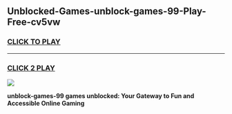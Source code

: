 
## Unblocked-Games-unblock-games-99-Play-Free-cv5vw
<h3>
<a href="https://premium76.site?title=unblock-games-99&ref=10A">CLICK TO PLAY</a></h3>
<hr>

<h3>
<a href="https://premium76.site?title=unblock-games-99&ref=10A">CLICK 2 PLAY</a>
  
</h3>

<a href="https://premium76.site?title=unblock-games-99&ref=10A"><img src="https://clearcache.store/games.png"></a>


**unblock-games-99 games unblocked: Your Gateway to Fun and Accessible Online Gaming**
